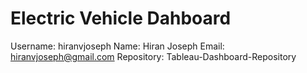# Electric Vehicle Dahboard 
Username: hiranvjoseph
Name: Hiran Joseph
Email: hiranvjoseph@gmail.com
Repository: Tableau-Dashboard-Repository